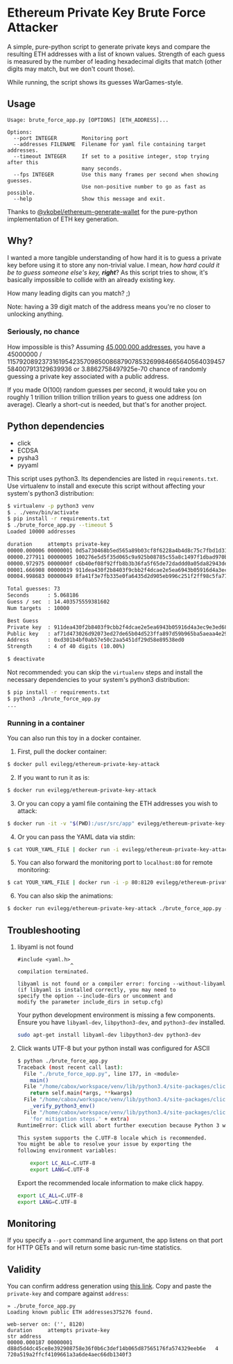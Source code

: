 # Ethereum Private Key Brute Force Attacker

A simple, pure-python script to generate private keys and compare the
resulting ETH addresses with a list of known values.  Strength of each
guess is measured by the number of leading hexadecimal digits that match
(other digits may match, but we don't count those).

While running, the script shows its guesses WarGames-style.

## Usage

```
Usage: brute_force_app.py [OPTIONS] [ETH_ADDRESS]...

Options:
  --port INTEGER        Monitoring port
  --addresses FILENAME  Filename for yaml file containing target addresses.
  --timeout INTEGER     If set to a positive integer, stop trying after this
                        many seconds.
  --fps INTEGER         Use this many frames per second when showing guesses.
                        Use non-positive number to go as fast as possible.
  --help                Show this message and exit.
```

Thanks to
[@vkobel/ethereum-generate-wallet](https://github.com/vkobel/ethereum-generate-wallet)
for the pure-python implementation of ETH key generation.

## Why?

I wanted a more tangible understanding of how hard it is to guess a
private key before using it to store any non-trivial value.  I mean,
_how hard could it be to guess someone else's key, **right**_?  As this
script tries to show, it's basically impossible to collide with an
already existing key.

How many leading digits can you match?  ;)

Note: having a 39 digit match of the address means you're no closer to
unlocking anything.

### Seriously, no chance

How impossible is this?  Assuming [45,000,000 addresses](https://etherscan.io/chart/address),
you have a 45000000 / 115792089237316195423570985008687907853269984665640564039457584007913129639936
or 3.8862758497925e-70 chance of randomly guessing a private key associated with a public
address.

If you made O(100) random guesses per second, it would take you on roughly 1 trillion
trillion trillion trillion years to guess one address (on average).  Clearly a short-cut
is needed, but that's for another project.

## Python dependencies

- click
- ECDSA
- pysha3
- pyyaml

This script uses python3.  Its dependencies are listed in
`requirements.txt`.  Use virtualenv to install and execute this script
without affecting your system's python3 distribution:

```bash
$ virtualenv -p python3 venv
$ . ./venv/bin/activate
$ pip install -r requirements.txt
$ ./brute_force_app.py --timeout 5
Loaded 10000 addresses

duration     attempts private-key                                                      str address
00000.000006 00000001 0d5a730468b5ed565a89b03cf8f6228a4b4d8c75c7fbd1d31b4ef9f003d5660c   3 e0a                                     
00000.277911 00000005 100276e5d5f35d065c9a925b08785c55a8c1497f1dbad970b16d9adbf7e670a0   3 ff1                                     
00000.972975 0000000f c6b40ef08f92ffb8b3b36fa5f65de72daddd0a05da82943deadfa3a63813779f   4 00fb                                    
00001.666908 00000019 911dea430f2b8403f9cbb2f4dcae2e5ea6943b05916d4a3ec9e3ed68927cbc86   4 d301                                    
00004.998683 00000049 8fa41f3e7fb335e0fa6435d2d905eb996c251f2ff98c5fa7719ad88030c59c2c   2 78                                      

Total guesses: 73
Seconds      : 5.068186
Guess / sec  : 14.403575559381602
Num targets  : 10000

Best Guess
Private key  : 911dea430f2b8403f9cbb2f4dcae2e5ea6943b05916d4a3ec9e3ed68927cbc86
Public key   : af71d473026d92073ed27de65b04d523ffa897d59b965ba5aeaa4e29a535f3e3e7dac768a6c3b2ed88d00415472d30fb39ed0a825d54c8070f896fc23d3e67e8
Address      : 0xd301b4bf0ab57e50c2aa5451df29d58e89538ed0
Strength     : 4 of 40 digits (10.00%)

$ deactivate
```

Not recommended: you can skip the `virtualenv` steps and install the
necessary dependencies to your system's python3 distribution:

```bash
$ pip install -r requirements.txt
$ python3 ./brute_force_app.py
...
```

### Running in a container

You can also run this toy in a docker container.

1. First, pull the docker container:
```bash
$ docker pull evilegg/ethereum-private-key-attack
```

2. If you want to run it as is:
```bash
$ docker run evilegg/ethereum-private-key-attack
```

3. Or you can copy a yaml file containing the ETH addresses you wish to attack:
```bash
$ docker run -it -v "$(PWD):/usr/src/app" evilegg/ethereum-private-key-attack python3 brute_force_app.py --addresses YOUR_YAML_FILE
```

4. Or you can pass the YAML data via stdin:
```bash
$ cat YOUR_YAML_FILE | docker run -i evilegg/ethereum-private-key-attack ./brute_force_app.py --addresses /dev/stdin
```

5. You can also forward the monitoring port to `localhost:80` for remote monitoring:
```bash
$ cat YOUR_YAML_FILE | docker run -i -p 80:8120 evilegg/ethereum-private-key-attack ./brute_force_app.py --addresses /dev/stdin
```

6. You can also skip the animations:
```bash
$ docker run evilegg/ethereum-private-key-attack ./brute_force_app.py --quiet
```

## Troubleshooting

1. libyaml is not found

   ```
   #include <yaml.h>
                    ^
   compilation terminated.

   libyaml is not found or a compiler error: forcing --without-libyaml
   (if libyaml is installed correctly, you may need to
   specify the option --include-dirs or uncomment and
   modify the parameter include_dirs in setup.cfg)
	 ```

   Your python development environment is missing a few components.  Ensure you have `libyaml-dev`, `libpython3-dev`, and `python3-dev` installed.

   ```bash
   sudo apt-get install libyaml-dev libpython3-dev python3-dev
   ```

2. Click wants UTF-8 but your python install was configured for ASCII

    ```bash
    $ python ./brute_force_app.py
    Traceback (most recent call last):
      File "./brute_force_app.py", line 177, in <module>
        main()
      File "/home/cabox/workspace/venv/lib/python3.4/site-packages/click/core.py", line 722, in __call__
        return self.main(*args, **kwargs)
      File "/home/cabox/workspace/venv/lib/python3.4/site-packages/click/core.py", line 676, in main
        _verify_python3_env()
      File "/home/cabox/workspace/venv/lib/python3.4/site-packages/click/_unicodefun.py", line 118, in _verify_python3_env
        'for mitigation steps.' + extra)
    RuntimeError: Click will abort further execution because Python 3 was configured to use ASCII as encoding for the environment.  Consult http://click.pocoo.org/python3/for mitigation steps.

    This system supports the C.UTF-8 locale which is recommended.
    You might be able to resolve your issue by exporting the
    following environment variables:

        export LC_ALL=C.UTF-8
        export LANG=C.UTF-8
    ```

    Export the recommended locale information to make click happy.

    ```bash
    export LC_ALL=C.UTF-8
    export LANG=C.UTF-8
    ```

## Monitoring

If you specify a `--port` command line argument, the app listens on that port
for HTTP GETs and will return some basic run-time statistics.

## Validity

You can confirm address generation using [this link](https://www.rfctools.com/ethereum-address-test-tool/).
Copy and paste the `private-key` and compare against `address`:

```
» ./brute_force_app.py
Loading known public ETH addresses375276 found.

web-server on: ('', 8120)
duration     attempts private-key                                                      str address
00000.000187 00000001 d88d5d4dc45ce8e392908758e36f0b6c3def14b065d87565176fa574329eeb6e   4 720a519a2ffcf4109661a3a6de4aec66db1340f3
```
